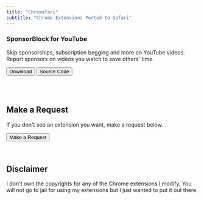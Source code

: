 ```yaml
---
title: "Chromafari"
subtitle: "Chrome Extensions Ported to Safari"
---
```



### SponsorBlock for YouTube

Skip sponsorships, subscription begging and more on YouTube videos. Report sponsors on videos you watch to save others' time.

<form>
  <button class="btn btn-primary" formaction="https://github.com/8itCat/Chromafari/raw/main/SponsorBlock%20for%20YouTube/SponsorBlock%20for%20YouTube%20-%20Skip%20Sponsorships.zip">Download</button>
  <button class="btn btn-primary" formaction="https://github.com/8itCat/Chromafari/tree/main/SponsorBlock%20for%20YouTube/Source%20Code">Source Code</button>
</form>
<br>

<br>

## Make a Request

If you don't see an extension you want, make a request below.

<form>
  <button class="btn btn-danger" formaction="https://github.com/8itCat/Chromafari/issues/new">Make a Request</button>
</form>
<br>

## Disclaimer

I don't own the copyrights for any of the Chrome extensions I modify. You will not go to jail for using my extensions but I just wanted to put it out there.